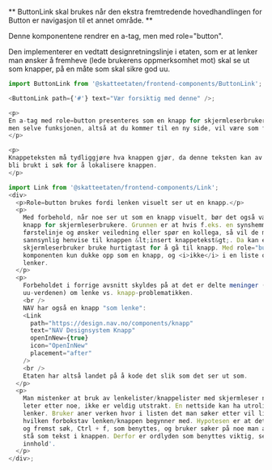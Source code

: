 ** ButtonLink skal brukes når den ekstra fremtredende hovedhandlingen for Button
er navigasjon til et annet område. **

Denne komponentene rendrer en a-tag, men med role="button".

<p>
Den implementerer en vedtatt designretningslinje i etaten, 
som er at lenker man ønsker å fremheve (lede brukerens oppmerksomhet mot)
skal se ut som knapper, på en måte som skal sikre god uu.
</p>

```js
import ButtonLink from '@skatteetaten/frontend-components/ButtonLink';

<ButtonLink path={'#'} text="Vær forsiktig med denne" />;
```

```js noeditor beskrivelse
<p>
En a-tag med role=button presenteres som en knapp for skjermleserbrukere,
men selve funksjonen, altså at du kommer til en ny side, vil være som før.
</p>

<p>
Knappeteksten må tydliggjøre hva knappen gjør, da denne teksten kan av skjermleserbrukere
bli brukt i søk for å lokalisere knappen.
</p>
```

```js noeditor uu
import Link from '@skatteetaten/frontend-components/Link';
<div>
  <p>Role=button brukes fordi lenken visuelt ser ut en knapp.</p>
  <p>
    Med forbehold, når noe ser ut som en knapp visuelt, bør det også være en
    knapp for skjermleserbrukere. Grunnen er at hvis f.eks. en synshemmet ringer
    førstelinje og ønsker veiledning eller spør en kollega, så vil de mest
    sannsynlig henvise til knappen &lt;insert knappetekst&gt;. Da kan en
    skjermleserbruker bruke hurtigtast for å gå til knapp. Med role="button" vil
    komponenten kun dukke opp som en knapp, og <i>ikke</i> i en liste over
    lenker.
  </p>
  <p>
    Forbeholdet i forrige avsnitt skyldes på at det er delte meninger (i
    uu-verdenen) om lenke vs. knapp-problematikken.
    <br />
    NAV har også en knapp "som lenke":
    <Link
      path="https://design.nav.no/components/knapp"
      text="NAV Designsystem Knapp"
      openInNew={true}
      icon="OpenInNew"
      placement="after"
    />
    <br />
    Etaten har altså landet på å kode det slik som det ser ut som.
  </p>
  <p>
    Man mistenker at bruk av lenkelister/knappelister med skjermleser når bruker
    leter etter noe, ikke er veldig utstrakt. En nettside kan ha utrolig mange
    lenker. Bruker aner verken hvor i listen det man søker etter vil ligge eller
    hvilken forbokstav lenken/knappen begynner med. Hypotesen er at det er først
    og fremst søk, Ctrl + f, som benyttes, og bruker søker på noe man antar vil
    stå som tekst i knappen. Derfor er ordlyden som benyttes viktig, se 'Bruk og
    innhold'.
  </p>
</div>;
```
